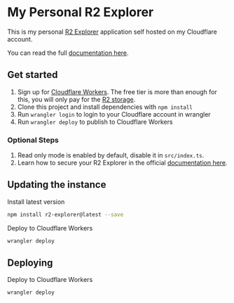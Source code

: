 # My Personal R2 Explorer

This is my personal [R2 Explorer](https://github.com/G4brym/R2-Explorer) application self hosted on my Cloudflare
account.

You can read the full [documentation here](https://r2explorer.dev/).

## Get started

1. Sign up for [Cloudflare Workers](https://workers.dev). The free tier is more than enough for this, you will only pay
for the [R2 storage](https://developers.cloudflare.com/r2/pricing/).
2. Clone this project and install dependencies with `npm install`
3. Run `wrangler login` to login to your Cloudflare account in wrangler
4. Run `wrangler deploy` to publish to Cloudflare Workers

### Optional Steps

1. Read only mode is enabled by default, disable it in `src/index.ts`.
2. Learn how to secure your R2 Explorer in the official [documentation here](https://r2explorer.dev/getting-started/security/).


## Updating the instance

Install latest version
```bash
npm install r2-explorer@latest --save
```

Deploy to Cloudflare Workers
```bash
wrangler deploy
```

## Deploying

Deploy to Cloudflare Workers
```bash
wrangler deploy
```
